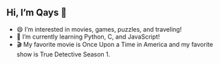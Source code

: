 ## Hi, I’m Qays 👋
- 😄 I’m interested in movies, games, puzzles, and traveling!
- 🌳 I’m currently learning Python, C, and JavaScript!
- 🎬 My favorite movie is Once Upon a Time in America and my favorite show is True Detective Season 1. 
